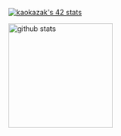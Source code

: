 [![kaokazak's 42 stats](https://badge42.coday.fr/api/v2/clvkv4lpp3585701p4ami8i83a/stats?cursusId=21&coalitionId=309)](https://github.com/Coday-meric/badge42)

<img alt="github stats" height="210px" src="https://github-readme-stats.vercel.app/api?username=Gatoll&theme=onedark&show_icons=ture" />
